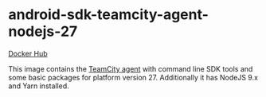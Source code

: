# android-sdk-teamcity-agent-nodejs-27 #

[Docker Hub](https://hub.docker.com/r/azabost/android-sdk-teamcity-agent-nodejs-27/)

This image contains the [TeamCity agent](https://hub.docker.com/r/jetbrains/teamcity-agent/) with command line SDK tools and some basic packages for platform version 27. Additionally it has NodeJS 9.x and Yarn installed.